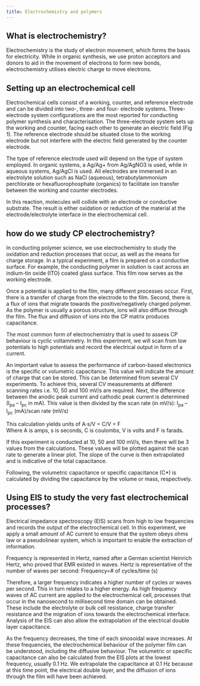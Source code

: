 ```yaml
---
title: Electrochemistry and polymers
---
```


## What is electrochemistry?

Electrochemistry is the study of electron movement, which forms the basis for electricity. While in organic synthesis, we use proton acceptors and donors to aid in the movement of electrons to form new bonds, electrochemistry utilises electric charge to move electrons. 

## Setting up an electrochemical cell

Electrochemical cells consist of a working, counter, and reference electrode and can be divided into two-, three- and four- electrode systems. Three-electrode system configurations are the most reported for conducting polymer synthesis and characterisation. The three-electrode system sets up the working and counter, facing each other to generate an electric field (Fig 1). The reference electrode should be situated close to the working electrode but not interfere with the electric field generated by the counter electrode. 

The type of reference electrode used will depend on the type of system employed. In organic systems, a Ag/Ag+ from Ag/AgNO3 is used, while in aqueous systems, Ag/AgCl is used. All electrodes are immersed in an electrolyte solution such as NaCl (aqueous), tetrabutylammonium perchlorate or hexafluorophosphate (organics) to facilitate ion transfer between the working and counter electrodes.

In this reaction, molecules will collide with an electrode or conductive substrate. The result is either oxidation or reduction of the material at the electrode/electrolyte interface in the electrochemical cell.

## how do we study CP electrochemistry?

In conducting polymer science, we use electrochemistry to study the oxidation and reduction processes that occur, as well as the means for charge storage.  In a typical experiment, a film is prepared on a conductive surface. For example, the conducting polymer in solution is cast across an indium-tin oxide (ITO) coated glass surface. This film now serves as the working electrode. 

Once a potential is applied to the film, many different processes occur. First, there is a transfer of charge from the electrode to the film. Second, there is a flux of ions that migrate towards the positive/negatively charged polymer. As the polymer is usually a porous structure, ions will also diffuse through the film. The flux and diffusion of ions into the CP matrix produces capacitance. 

The most common form of electrochemistry that is used to assess CP behaviour is cyclic voltammetry. In this experiment, we will scan from low potentials to high potentials and record the electrical output in form of a current. 

An important value to assess the performance of carbon-based electronics is the specific or volumetric capacitance. This value will indicate the amount of charge that can be stored. This can be determined from several CV experiments. To achieve this, several CV measurements at different scanning rates i.e. 10, 50 and 100 mV/s are required. Next, the difference between the anodic peak current and cathodic peak current is determined (I<sub>pa</sub> – I<sub>pc</sub> in mA). This value is then divided by the scan rate (in mV/s): I<sub>pa</sub>  – I<sub>pc</sub> (mA)/scan rate (mV/s)

This calculation yields units of A⋅s/V = C/V = F  
Where A is amps, s is seconds, C is coulombs, V is volts and F is farads. 

If this experiment is conducted at 10, 50 and 100 mV/s, then there will be 3 values from the calculations. These values will be plotted against the scan rate to generate a linear plot. The slope of the curve is then extrapolated and is indicative of the total capacitance. 

Following, the volumetric capacitance or specific capacitance (C*) is calculated by dividing the capacitance by the volume or mass, respectively. 

## Using EIS to study the very fast electrochemical processes?

Electrical impedance spectroscopy (EIS) scans from high to low frequencies and records the output of the electrochemical cell. In this experiment, we apply a small amount of AC current to ensure that the system obeys ohms law or a pseudolinear system, which is important to enable the extraction of information. 

Frequency is represented in Hertz, named after a German scientist Heinrich Hertz, who proved that EMR existed in waves. Hertz is representative of the number of waves per second: Frequency=# of cycles/time (s)

Therefore, a larger frequency indicates a higher number of cycles or waves per second. This in turn relates to a higher energy. As high frequency waves of AC current are applied to the electrochemical cell, processes that occur in the nanosecond to millisecond time domain can be obtained. These include the electrolyte or bulk cell resistance, charge transfer resistance and the migration of ions towards the electrochemical interface. Analysis of the EIS can also allow the extrapolation of the electrical double layer capacitance. 

As the frequency decreases, the time of each sinosoidal wave increases. At these frequencies, the electrochemical behaviour of the polymer film can be understood, including the diffusive behaviour. The volumetric or specific capacitance can also be calculated from the EIS plots at the lowest frequency, usually 0.1 Hz. We extrapolate the capacitance at 0.1 Hz because at this time point, the electrical double layer, and the diffusion of ions through the film will have been achieved. 

 
